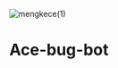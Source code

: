 ![mengkece(1)](https://github.com/acejobbie/Ace-bug-bot/assets/121753552/6d486438-9ab4-4892-bab6-2c762ae7cbd9)
# Ace-bug-bot

